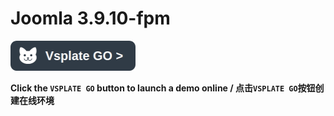 # Joomla 3.9.10-fpm

<a href="https://www.vsplate.com/?docker-compose=https://github.com/vsplate/dcenvs/joomla/3.9.10-fpm"><img alt="VSPLATE GO" src="https://raw.githubusercontent.com/vsplate/images/master/vsgo_btn.png" width="200px"></a>

**Click the `VSPLATE GO` button to launch a demo online / 点击`VSPLATE GO`按钮创建在线环境**